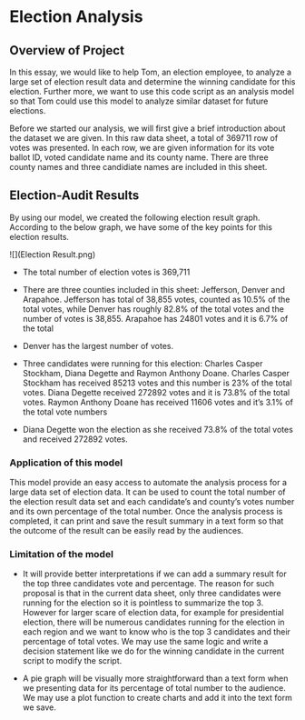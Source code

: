 # Election Analysis 

## Overview of Project

In this essay, we would like to help Tom, an election employee, to analyze a large set of election result data and determine the winning candidate for this election. Further more, we want to use this code script as an analysis model so that Tom could use this model to analyze similar dataset for future elections.

Before we started our analysis, we will first give a brief introduction about the dataset we are given. In this raw data sheet, a total of 369711 row of votes was presented. In each row, we are given information for its vote ballot ID, voted candidate name and its county name. There are three county names and three candidiate names are included in this sheet.

## Election-Audit Results
By using our model, we created the following election result graph. According to the below graph, we have some of the key points for this election results. 

![](Election Result.png)

- The total number of election votes is 369,711

- There are three counties included in this sheet: Jefferson, Denver and Arapahoe. Jefferson has total of 38,855 votes, counted as 10.5% of the total votes, while Denver has roughly 82.8% of the total votes and the number of votes is 38,855. Arapahoe has 24801 votes and it is 6.7% of the total 

- Denver has the largest number of votes. 

- Three candidates were running for this election: Charles Casper Stockham, Diana Degette and Raymon Anthony Doane. Charles Casper Stockham has received 85213 votes and this number is 23% of the total votes. Diana Degette received 272892 votes and it is 73.8% of the total votes. Raymon Anthony Doane has received 11606 votes and it’s 3.1% of the total vote numbers

- Diana Degette won the election as she received 73.8% of the total votes and received 272892 votes.

### Application of this model 
This model provide an easy access to automate the analysis process for a large data set of election data. It can be used to count the total number of the election result data set and each candidate’s and county’s votes number and its own percentage of the total number. Once the analysis process is completed, it can print and save the result summary in a text form so that the outcome of the result can be easily read by the audiences. 

### Limitation of the model 
- It will provide better interpretations if we can add a summary result for the top three candidates vote and percentage. The reason for such proposal is that in the current data sheet, only three candidates were running for the election so it is pointless to summarize the top 3. However for larger scare of election data, for example for presidential election, there will be numerous candidates running for the election in each region and we want to know who is the top 3 candidates and their percentage of total votes. We may use the same logic and write a decision statement like we do for the winning candidate in the current script to modify the script.

- A pie graph will be visually more straightforward than a text form when we presenting data for its percentage of total number to the audience. We may use a plot function to create charts and add it into the text form we save.
